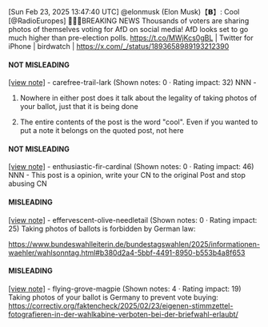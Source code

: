 [Sun Feb 23, 2025 13:47:40 UTC] @elonmusk (Elon Musk)【𝗕】: Cool [@RadioEuropes] 🚨🇩🇪BREAKING NEWS Thousands of voters are sharing photos of themselves voting for AfD on social media! AfD looks set to go much higher than pre-election polls. https://t.co/MWjKcs0gBL | Twitter for iPhone | birdwatch | https://x.com/_/status/1893658989193212390

#### NOT MISLEADING

[[view note]](https://x.com/i/birdwatch/n/1893721432175329763) - carefree-trail-lark (Shown notes: 0 · Rating impact: 32)
NNN -

1. Nowhere in either post does it talk about the legality of taking photos of your ballot, just that it is being done

2. The entire contents of the post is the word "cool". Even if you wanted to put a note it belongs on the quoted post, not here

#### NOT MISLEADING

[[view note]](https://x.com/i/birdwatch/n/1893665072993415437) - enthusiastic-fir-cardinal (Shown notes: 0 · Rating impact: 46)
NNN - This post is a opinion, write your CN to the original Post and stop abusing CN

#### MISLEADING

[[view note]](https://x.com/i/birdwatch/n/1893665362274619497) - effervescent-olive-needletail (Shown notes: 0 · Rating impact: 25)
Taking photos of ballots is forbidden by German law:

https://www.bundeswahlleiterin.de/bundestagswahlen/2025/informationen-waehler/wahlsonntag.html#b380d2a4-5bbf-4491-8950-b553b4a8f653

#### MISLEADING

[[view note]](https://x.com/i/birdwatch/n/1893662486303473683) - flying-grove-magpie (Shown notes: 4 · Rating impact: 19)
Taking photos of your ballot is Germany to prevent vote buying:  https://correctiv.org/faktencheck/2025/02/23/eigenen-stimmzettel-fotografieren-in-der-wahlkabine-verboten-bei-der-briefwahl-erlaubt/ 

